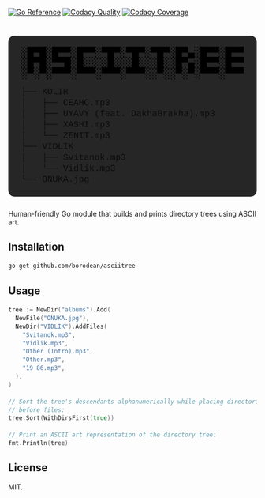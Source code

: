 [![Go Reference][go-reference-badge]][go-reference]
[![Codacy Quality][codacy-quality-badge]][codacy-dashboard]
[![Codacy Coverage][codacy-coverage-badge]][codacy-dashboard]

# ![asciitree][asciitree-logo]

Human-friendly Go module that builds and prints directory trees using ASCII art.

[go-reference-badge]: https://pkg.go.dev/badge/github.com/borodean/asciitree.svg
[go-reference]: https://pkg.go.dev/github.com/borodean/asciitree
[codacy-quality-badge]: https://app.codacy.com/project/badge/Grade/c5ef187cb0fa41f4ad4fa4f635cc8cd6
[codacy-dashboard]: https://www.codacy.com/gh/borodean/asciitree/dashboard
[codacy-coverage-badge]: https://app.codacy.com/project/badge/Coverage/c5ef187cb0fa41f4ad4fa4f635cc8cd6
[asciitree-logo]: ./logo.svg

## Installation

```bash
go get github.com/borodean/asciitree
```

## Usage

```go
tree := NewDir("albums").Add(
  NewFile("ONUKA.jpg"),
  NewDir("VIDLIK").AddFiles(
    "Svitanok.mp3",
    "Vidlik.mp3",
    "Other (Intro).mp3",
    "Other.mp3",
    "19 86.mp3",
  ),
)

// Sort the tree's descendants alphanumerically while placing directories
// before files:
tree.Sort(WithDirsFirst(true))

// Print an ASCII art representation of the directory tree:
fmt.Println(tree)
```

## License

MIT.
